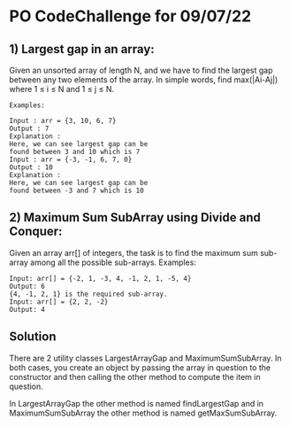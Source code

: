 # PO CodeChallenge for 09/07/22

## 1) Largest gap in an array:
Given an unsorted array of length N, and we have to find the largest gap between
any two elements of the array. In simple words, find max(|Ai-Aj|)
where 1 ≤ i ≤ N and 1 ≤ j ≤ N.

```
Examples:

Input : arr = {3, 10, 6, 7}
Output : 7
Explanation :
Here, we can see largest gap can be
found between 3 and 10 which is 7
Input : arr = {-3, -1, 6, 7, 0}
Output : 10
Explanation :
Here, we can see largest gap can be 
found between -3 and 7 which is 10 
```

## 2) Maximum Sum SubArray using Divide and Conquer:

Given an array arr[] of integers, the task is to find the maximum sum sub-array
among all the possible sub-arrays.
Examples: 
```
Input: arr[] = {-2, 1, -3, 4, -1, 2, 1, -5, 4} 
Output: 6 
{4, -1, 2, 1} is the required sub-array.
Input: arr[] = {2, 2, -2} 
Output: 4 
```

## Solution

There are 2 utility classes LargestArrayGap and MaximumSumSubArray. In both
cases, you create an object by passing the array in question to the constructor
and then calling the other method to compute the item in question.

In LargestArrayGap the other method is named findLargestGap and in
MaximumSumSubArray the other method is named getMaxSumSubArray.

